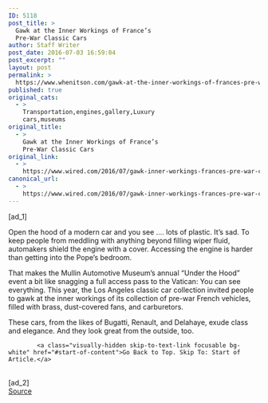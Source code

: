 ```yaml
---
ID: 5118
post_title: >
  Gawk at the Inner Workings of France’s
  Pre-War Classic Cars
author: Staff Writer
post_date: 2016-07-03 16:59:04
post_excerpt: ""
layout: post
permalink: >
  https://www.whenitson.com/gawk-at-the-inner-workings-of-frances-pre-war-classic-cars/
published: true
original_cats:
  - >
    Transportation,engines,gallery,Luxury
    cars,museums
original_title:
  - >
    Gawk at the Inner Workings of France’s
    Pre-War Classic Cars
original_link:
  - >
    https://www.wired.com/2016/07/gawk-inner-workings-frances-pre-war-classic-cars/
canonical_url:
  - >
    https://www.wired.com/2016/07/gawk-inner-workings-frances-pre-war-classic-cars/
---
```

 [ad_1]
<br><div id="start-of-content"><p>Open the hood of a modern car and you see …. lots of plastic. It’s sad. To keep people from meddling with anything beyond filling wiper fluid, automakers shield the engine with a cover. Accessing the engine is harder than getting into the Pope’s bedroom.</p>
<p>That makes the Mullin Automotive Museum’s annual “Under the Hood” event a bit like snagging a full access pass to the Vatican: You can see everything. This year, the Los Angeles classic car collection invited people to gawk at the inner workings of its collection of pre-war French vehicles, filled with brass, dust-covered fans, and carburetors. </p>
<p>These cars, from the likes of Bugatti, Renault, and Delahaye, exude class and elegance. And they look great from the outside, too.</p>

			<a class="visually-hidden skip-to-text-link focusable bg-white" href="#start-of-content">Go Back to Top. Skip To: Start of Article.</a>

			
</div>
<br>[ad_2]
<br><a href="https://www.wired.com/2016/07/gawk-inner-workings-frances-pre-war-classic-cars/">Source </a>
